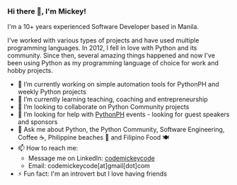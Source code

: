 ### Hi there 👋, I'm Mickey! 
I'm a 10+ years experienced Software Developer based in Manila.

I've worked with various types of projects and have used multiple programming languages. In 2012, I fell in love with Python and its community. Since then, several amazing things happened and now I've been using Python as my programming language of choice for work and hobby projects.

<!--
**codemickeycode/codemickeycode** is a ✨ _special_ ✨ repository because its `README.md` (this file) appears on your GitHub profile.
-->

- 🔭 I’m currently working on simple automation tools for PythonPH and weekly Python projects
- 🌱 I’m currently learning teaching, coaching and entrepreneurship
- 👯 I’m looking to collaborate on Python Community projects
- 🤔 I’m looking for help with [PythonPH](https://python.ph) events - looking for guest speakers and sponsors
- 💬 Ask me about Python, the Python Community, Software Engineering, Coffee ☕, Philippine beaches 🌊 and Filipino Food 🍽️
- 📫 How to reach me: 
    - Message me on LinkedIn: [codemickeycode](https://www.linkedin.com/in/codemickeycode)
    - Email: codemickeycode[at]gmail[dot]com
- ⚡ Fun fact: I'm an introvert but I love having friends

